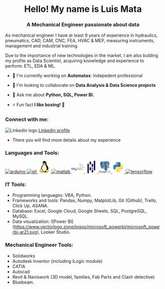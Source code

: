 <h1 align="center">Hello! My name is Luis Mata</h1>
<h3 align="center"> A Mechanical Engineer passionate about data</h3>

As mechanical engineer I have at least 9 years of experience in hydraulics, pneumatics, CAD, CAM, CNC, FEA, HVAC & MEP,
measuring instruments, management and industrial training.

Due to the importance of new technologies in the market, I am also bulding my profile as Data Scientist, acquiring knowledge and experience to perform: ETL, EDA & ML.

- 🔭 I'm currently working on **Automatax**: Indepedent professional

- 👯 I'm looking to collaborate on **Data Analysis & Data Science projects**

- 💬 Ask me about **Python, SQL, Power BI.**

- ⚡ Fun fact **I like boxing! 🥊**


<h3 align="left">Connect with me:</h3>
<p align="left">
</p>

![Linkedin logo](https://img.shields.io/badge/-LinkedIn-0077B5?logo=linkedin&logoColor=white&style=flat-square) [Linkedin profile](https://www.linkedin.com/in/matasanchez999/)

   - There you will find more details about my experience


<h3 align="left">Languages and Tools:</h3>
<p align="left"> <a href="https://www.arduino.cc/" target="_blank" rel="noreferrer"> <img src="https://cdn.worldvectorlogo.com/logos/arduino-1.svg" alt="arduino" width="40" height="40"/> </a> <a href="https://git-scm.com/" target="_blank" rel="noreferrer"> <img src="https://www.vectorlogo.zone/logos/git-scm/git-scm-icon.svg" alt="git" width="40" height="40"/> </a> <a href="https://www.linux.org/" target="_blank" rel="noreferrer"> <img src="https://raw.githubusercontent.com/devicons/devicon/master/icons/linux/linux-original.svg" alt="linux" width="40" height="40"/> </a> <a href="https://www.mathworks.com/" target="_blank" rel="noreferrer"> <img src="https://upload.wikimedia.org/wikipedia/commons/2/21/Matlab_Logo.png" alt="matlab" width="40" height="40"/> </a> <a href="https://www.mysql.com/" target="_blank" rel="noreferrer"> <img src="https://raw.githubusercontent.com/devicons/devicon/master/icons/mysql/mysql-original-wordmark.svg" alt="mysql" width="40" height="40"/> </a> <a href="https://pandas.pydata.org/" target="_blank" rel="noreferrer"> <img src="https://raw.githubusercontent.com/devicons/devicon/2ae2a900d2f041da66e950e4d48052658d850630/icons/pandas/pandas-original.svg" alt="pandas" width="40" height="40"/> </a> <a href="https://www.postgresql.org" target="_blank" rel="noreferrer"> <img src="https://raw.githubusercontent.com/devicons/devicon/master/icons/postgresql/postgresql-original-wordmark.svg" alt="postgresql" width="40" height="40"/> </a> <a href="https://www.python.org" target="_blank" rel="noreferrer"> <img src="https://raw.githubusercontent.com/devicons/devicon/master/icons/python/python-original.svg" alt="python" width="40" height="40"/> </a> <a href="https://www.tensorflow.org" target="_blank" rel="noreferrer"> <img src="https://www.vectorlogo.zone/logos/tensorflow/tensorflow-icon.svg" alt="tensorflow" width="40" height="40"/> </a> </p>

<h3 align="left">IT Tools:</h3>

-  Programming languages: VBA, Python.
- Frameworks and tools: Pandas, Numpy, MatplotLib, Git (Github), Trello, Click Up, ASANA.
- Database: Excel, Google Cloud, Google Sheets, SQL, PostgreSQL, MySQL.
- Data visualization: ![Power BI] (https://www.vectorlogo.zone/logos/microsoft_powerbi/microsoft_powerbi-ar21.svg), Looker Studio.



<h3 align="left">Mechanical Engineer Tools:</h3>

 - Solidworks
 - Autodesk Inventor (including iLogic module)
 - CATIA 
 - Autocad
 - Revit & Naviswork (3D model, families, Fab Parts and Clash detective)
 - Bluebeam.



